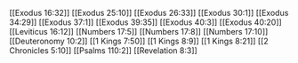 [[Exodus 16:32]]
[[Exodus 25:10]]
[[Exodus 26:33]]
[[Exodus 30:1]]
[[Exodus 34:29]]
[[Exodus 37:1]]
[[Exodus 39:35]]
[[Exodus 40:3]]
[[Exodus 40:20]]
[[Leviticus 16:12]]
[[Numbers 17:5]]
[[Numbers 17:8]]
[[Numbers 17:10]]
[[Deuteronomy 10:2]]
[[1 Kings 7:50]]
[[1 Kings 8:9]]
[[1 Kings 8:21]]
[[2 Chronicles 5:10]]
[[Psalms 110:2]]
[[Revelation 8:3]]
